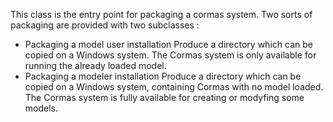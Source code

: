 This class is the entry point for packaging a cormas system.
Two sorts of packaging are provided with two subclasses :
- Packaging a model user installation
	Produce a directory which can be copied on a Windows system.
	The Cormas system is only available for running the already loaded model.
- Packaging a modeler installation
	Produce a directory which can be copied on a Windows system, containing Cormas with no model loaded.
	The Cormas system is fully available for creating or modyfing some models.